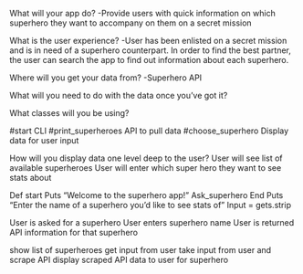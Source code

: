 What will your app do? 
 -Provide users with quick information on which superhero they want to accompany on them on a secret mission
 
What is the user experience? 
-User has been enlisted on a secret mission and is in need of a superhero counterpart. In order to find the best partner, the user can search the app to find out information about each superhero. 

Where will you get your data from?
  -Superhero API

What will you need to do with the data once you’ve got it?

What classes will you be using? 

  #start
    CLI
  #print_superheroes 
    API to pull data 
  #choose_superhero 
    Display data for user input 
    
How will you display data one level deep to the user? 
User will see list of available superheroes 
User will enter which super hero they want to see stats about 

Def start
Puts “Welcome to the superhero app!”
Ask_superhero
End 
Puts “Enter the name of a superhero you’d like to see stats of” 
Input = gets.strip

User is asked for a superhero 
User enters superhero name
User is returned API information for that superhero 

show list of superheroes
get input from user 
take input from user and scrape API 
display scraped API data to user for superhero 




